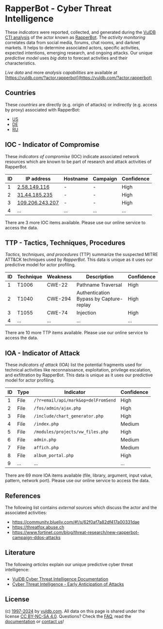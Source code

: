 # RapperBot - Cyber Threat Intelligence

These _indicators_ were reported, collected, and generated during the [VulDB CTI analysis](https://vuldb.com/?kb.cti) of the actor known as [RapperBot](https://vuldb.com/?actor.rapperbot). The _activity monitoring_ correlates data from social media, forums, chat rooms, and darknet markets. It helps to determine associated actors, specific activities, expected intentions, emerging research, and ongoing attacks. Our unique _predictive model_ uses _big data_ to forecast activities and their characteristics.

_Live data_ and more _analysis capabilities_ are available at [https://vuldb.com/?actor.rapperbot](https://vuldb.com/?actor.rapperbot)

## Countries

These _countries_ are directly (e.g. origin of attacks) or indirectly (e.g. access by proxy) associated with RapperBot:

* [US](https://vuldb.com/?country.us)
* [DE](https://vuldb.com/?country.de)
* [RU](https://vuldb.com/?country.ru)

## IOC - Indicator of Compromise

These _indicators of compromise_ (IOC) indicate associated network resources which are known to be part of research and attack activities of RapperBot.

ID | IP address | Hostname | Campaign | Confidence
-- | ---------- | -------- | -------- | ----------
1 | [2.58.149.116](https://vuldb.com/?ip.2.58.149.116) | - | - | High
2 | [31.44.185.235](https://vuldb.com/?ip.31.44.185.235) | - | - | High
3 | [109.206.243.207](https://vuldb.com/?ip.109.206.243.207) | - | - | High
4 | ... | ... | ... | ...

There are 3 more IOC items available. Please use our online service to access the data.

## TTP - Tactics, Techniques, Procedures

_Tactics, techniques, and procedures_ (TTP) summarize the suspected MITRE ATT&CK techniques used by _RapperBot_. This data is unique as it uses our predictive model for actor profiling.

ID | Technique | Weakness | Description | Confidence
-- | --------- | -------- | ----------- | ----------
1 | T1006 | CWE-22 | Pathname Traversal | High
2 | T1040 | CWE-294 | Authentication Bypass by Capture-replay | High
3 | T1055 | CWE-74 | Injection | High
4 | ... | ... | ... | ...

There are 10 more TTP items available. Please use our online service to access the data.

## IOA - Indicator of Attack

These _indicators of attack_ (IOA) list the potential fragments used for technical activities like reconnaissance, exploitation, privilege escalation, and exfiltration by RapperBot. This data is unique as it uses our predictive model for actor profiling.

ID | Type | Indicator | Confidence
-- | ---- | --------- | ----------
1 | File | `/?r=email/api/mark&op=delFromSend` | High
2 | File | `/fos/admin/ajax.php` | High
3 | File | `/include/chart_generator.php` | High
4 | File | `/index.php` | Medium
5 | File | `/modules/projects/vw_files.php` | High
6 | File | `admin.php` | Medium
7 | File | `affich.php` | Medium
8 | File | `album_portal.php` | High
9 | ... | ... | ...

There are 69 more IOA items available (file, library, argument, input value, pattern, network port). Please use our online service to access the data.

## References

The following list contains _external sources_ which discuss the actor and the associated activities:

* https://community.blueliv.com/#!/s/62f0af7a82df417a00331dae
* https://threatfox.abuse.ch
* https://www.fortinet.com/blog/threat-research/new-rapperbot-campaign-ddos-attacks

## Literature

The following _articles_ explain our unique predictive cyber threat intelligence:

* [VulDB Cyber Threat Intelligence Documentation](https://vuldb.com/?kb.cti)
* [Cyber Threat Intelligence - Early Anticipation of Attacks](https://www.scip.ch/en/?labs.20201022)

## License

(c) [1997-2024](https://vuldb.com/?kb.changelog) by [vuldb.com](https://vuldb.com/?kb.about). All data on this page is shared under the license [CC BY-NC-SA 4.0](https://creativecommons.org/licenses/by-nc-sa/4.0/). Questions? Check the [FAQ](https://vuldb.com/?kb.faq), read the [documentation](https://vuldb.com/?kb) or [contact us](https://vuldb.com/?contact)!
